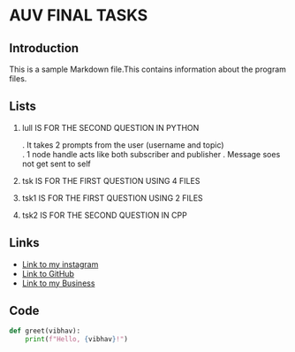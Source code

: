 # AUV FINAL TASKS

## Introduction

This is a sample Markdown file.This contains information about the program files.

## Lists

1. lull IS FOR THE SECOND QUESTION IN PYTHON  

   . It takes 2 prompts from the user (username and topic)  
   . 1 node handle acts like both subscriber and publisher
   . Message soes not get sent to self
2. tsk IS FOR THE FIRST QUESTION USING 4 FILES
    
3. tsk1 IS FOR THE FIRST QUESTION USING 2 FILES
4. tsk2 IS FOR THE SECOND QUESTION IN CPP

## Links

- [Link to my instagram](https://www.instagram.com/satvikaryan__/)
- [Link to GitHub](https://www.github.com/satvikaryan)
- [Link to my Business](https://satvik-milk-milk-products.business.site/)


## Code

```python
def greet(vibhav):
    print(f"Hello, {vibhav}!")
